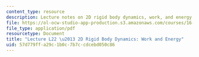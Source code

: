 ```yaml
---
content_type: resource
description: Lecture notes on 2D rigid body dynamics, work, and energy.
file: https://ol-ocw-studio-app-production.s3.amazonaws.com/courses/16-07-dynamics-fall-2009/57d779ffa29c1b0c7b7ccdcebd050c86_MIT16_07F09_Lec22.pdf
file_type: application/pdf
resourcetype: Document
title: "Lecture L22 \u2013 2D Rigid Body Dynamics: Work and Energy"
uid: 57d779ff-a29c-1b0c-7b7c-cdcebd050c86
---
```

